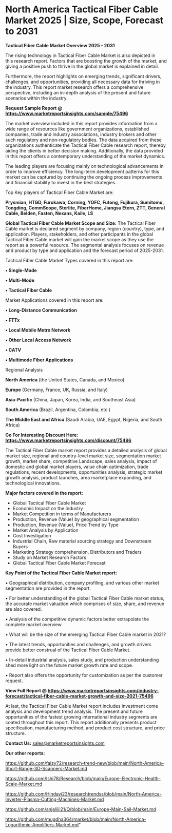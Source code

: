 # North America Tactical Fiber Cable Market 2025 | Size, Scope, Forecast to 2031

<Strong> Tactical Fiber Cable Market Overview 2025 - 2031</strong>

The rising technology in Tactical Fiber Cable Market is also depicted in this research report. Factors that are boosting the growth of the market, and giving a positive push to thrive in the global market is explained in detail.

Furthermore, the report highlights on emerging trends, significant drivers, challenges, and opportunities, providing all necessary data for thriving in the industry. This report market research offers a comprehensive perspective, including an in-depth analysis of the present and future scenarios within the industry.

<strong>Request Sample Report @ <a href=https://www.marketreportsinsights.com/sample/75496>https://www.marketreportsinsights.com/sample/75496</a></strong>

The market overview included in this report provides information from a wide range of resources like government organizations, established companies, trade and industry associations, industry brokers and other such regulatory and non-regulatory bodies. The data acquired from these organizations authenticate the Tactical Fiber Cable research report, thereby aiding the clients in better decision making. Additionally, the data provided in this report offers a contemporary understanding of the market dynamics.

The leading players are focusing mainly on technological advancements in order to improve efficiency. The long-term development patterns for this market can be captured by continuing the ongoing process improvements and financial stability to invest in the best strategies.

Top Key players of Tactical Fiber Cable Market are:

<strong>Prysmian, HTGD, Furukawa, Corning, YOFC, Futong, Fujikura, Sumitomo, Tongding, CommScope, Sterlite, FiberHome, Jiangsu Etern, ZTT, General Cable, Belden, Fasten, Nexans, Kaile, LS</strong>

<strong><b>Global Tactical Fiber Cable Market Scope and Size:</b></strong>
The Tactical Fiber Cable market is declared segment by company, region (country), type, and application. Players, stakeholders, and other participants in the global Tactical Fiber Cable market will gain the market scope as they use the report as a powerful resource. The segmental analysis focuses on revenue and product by type and application and the forecast period of 2025-2031.

Tactical Fiber Cable Market Types covered in this report are:

<strong>• Single-Mode

• Multi-Mode

• Tactical Fiber Cable</strong>

Market Applications covered in this report are:

<strong>• Long-Distance Communication

• FTTx

• Local Mobile Metro Network

• Other Local Access Network

• CATV

• Multimode Fiber Applications</strong> 

Regional Analysis

<strong>North America</strong> (the United States, Canada, and Mexico)

<strong>Europe</strong> (Germany, France, UK, Russia, and Italy)

<strong>Asia-Pacific</strong> (China, Japan, Korea, India, and Southeast Asia)

<strong>South America</strong> (Brazil, Argentina, Colombia, etc.)

<strong>The Middle East and Africa</strong> (Saudi Arabia, UAE, Egypt, Nigeria, and South Africa)

<strong>Go For Interesting Discount Here: <a href=https://www.marketreportsinsights.com/discount/75496>https://www.marketreportsinsights.com/discount/75496</a></strong>

The Tactical Fiber Cable market report provides a detailed analysis of global market size, regional and country-level market size, segmentation market growth, market share, competitive Landscape, sales analysis, impact of domestic and global market players, value chain optimization, trade regulations, recent developments, opportunities analysis, strategic market growth analysis, product launches, area marketplace expanding, and technological innovations.

<strong><b>Major factors covered in the report:</b></strong>
<ul>
  <li>Global Tactical Fiber Cable Market </li>
  <li>Economic Impact on the Industry</li>
  <li>Market Competition in terms of Manufacturers</li>
  <li>Production, Revenue (Value) by geographical segmentation</li>
  <li>Production, Revenue (Value), Price Trend by Type</li>
  <li>Market Analysis by Application</li>
  <li>Cost Investigation</li>
  <li>Industrial Chain, Raw material sourcing strategy and Downstream Buyers</li>
  <li>Marketing Strategy comprehension, Distributors and Traders</li>
  <li>Study on Market Research Factors</li>
  <li>Global Tactical Fiber Cable Market Forecast</li>
</ul>

<strong><b>Key Point of the Tactical Fiber Cable Market report:</b></strong>

• Geographical distribution, company profiling, and various other market segmentation are provided in the report.

• For better understanding of the global Tactical Fiber Cable market status, the accurate market valuation which comprises of size, share, and revenue are also covered.

• Analysis of the competitive dynamic factors better extrapolate the complete market overview

• What will be the size of the emerging Tactical Fiber Cable market in 2031?

• The latest trends, opportunities and challenges, and growth drivers provide better construal of the Tactical Fiber Cable Market.

• In-detail industrial analysis, sales study, and production understanding shed more light on the future market growth rate and scope.

• Report also offers the opportunity for customization as per the customer request.

<strong><b>View Full Report @ <a href=https://www.marketreportsinsights.com/industry-forecast/tactical-fiber-cable-market-growth-and-size-2021-75496>https://www.marketreportsinsights.com/industry-forecast/tactical-fiber-cable-market-growth-and-size-2021-75496</a></b></strong>


At last, the Tactical Fiber Cable Market report includes investment come analysis and development trend analysis. The present and future opportunities of the fastest growing international industry segments are coated throughout this report. This report additionally presents product specification, manufacturing method, and product cost structure, and price structure.

<strong>Contact Us:</strong>
sales@marketreportsinsights.com

<strong>Our other reports:</strong>

<a href=https://github.com/faizy72/research-trend-new/blob/main/North-America-Short-Range-3D-Scanners-Market.md>https://github.com/faizy72/research-trend-new/blob/main/North-America-Short-Range-3D-Scanners-Market.md</a>

<a href=https://github.com/Ishi78/Research/blob/main/Europe-Electronic-Health-Scale-Market.md>https://github.com/Ishi78/Research/blob/main/Europe-Electronic-Health-Scale-Market.md</a>

<a href=https://github.com/Hindavi23/researchtrendss/blob/main/North-America-Inverter-Plasma-Cutting-Machines-Market.md>https://github.com/Hindavi23/researchtrendss/blob/main/North-America-Inverter-Plasma-Cutting-Machines-Market.md</a>

<a href=https://github.com/anjaliiii21/Q/blob/main/Europe-Main-Sail-Market.md>https://github.com/anjaliiii21/Q/blob/main/Europe-Main-Sail-Market.md</a>

<a href=https://github.com/mugdha364/market/blob/main/North-America-Logarithmic-Amplifiers-Market.md>https://github.com/mugdha364/market/blob/main/North-America-Logarithmic-Amplifiers-Market.md</a>"
